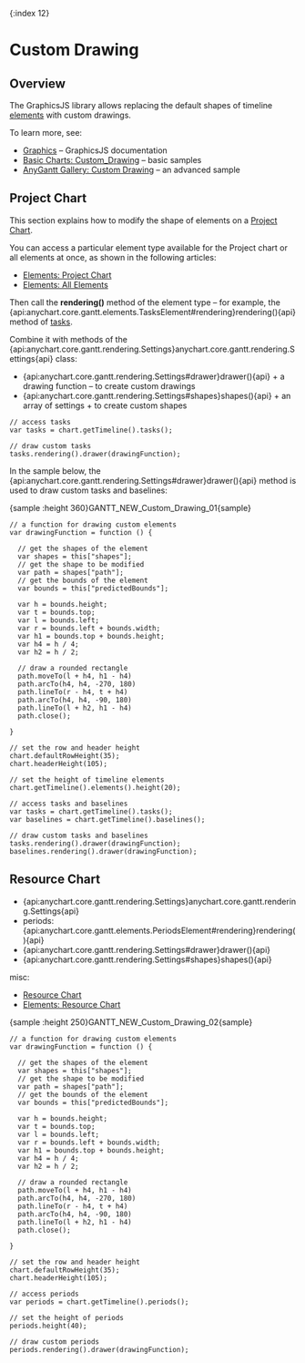 {:index 12}
# Custom Drawing

## Overview

The GraphicsJS library allows replacing the default shapes of timeline [elements](Elements) with custom drawings.

To learn more, see:

* [Graphics](../Graphics) – GraphicsJS documentation
* [Basic Charts: Custom_Drawing](../Basic_Charts/Custom_Drawing) – basic samples
* [AnyGantt Gallery: Custom Drawing](https://www.anychart.com/products/anygantt/gallery/Gantt_General_Features/Custom_Drawing.php) – an advanced sample

## Project Chart

This section explains how to modify the shape of elements on a [Project Chart](Project_Chart).

You can access a particular element type available for the Project chart or all elements at once, as shown in the following articles:

* [Elements: Project Chart](Elements/Project_Chart)
* [Elements: All Elements](Elements/All_Elements)

Then call the **rendering()** method of the element type – for example, the {api:anychart.core.gantt.elements.TasksElement#rendering}rendering(){api} method of [tasks](Elements/Project_Chart#regular_tasks).

Combine it with methods of the {api:anychart.core.gantt.rendering.Settings}anychart.core.gantt.rendering.Settings{api} class:

* {api:anychart.core.gantt.rendering.Settings#drawer}drawer(){api} + a drawing function – to create custom drawings
* {api:anychart.core.gantt.rendering.Settings#shapes}shapes(){api} + an array of settings + to create custom shapes


```
// access tasks
var tasks = chart.getTimeline().tasks();

// draw custom tasks
tasks.rendering().drawer(drawingFunction);
```

In the sample below, the {api:anychart.core.gantt.rendering.Settings#drawer}drawer(){api} method is used to draw custom tasks and baselines:

{sample :height 360}GANTT\_NEW\_Custom\_Drawing\_01{sample}

```
// a function for drawing custom elements
var drawingFunction = function () {

  // get the shapes of the element
  var shapes = this["shapes"];
  // get the shape to be modified
  var path = shapes["path"];
  // get the bounds of the element
  var bounds = this["predictedBounds"];

  var h = bounds.height;
  var t = bounds.top;
  var l = bounds.left;
  var r = bounds.left + bounds.width;
  var h1 = bounds.top + bounds.height;    
  var h4 = h / 4;
  var h2 = h / 2;

  // draw a rounded rectangle
  path.moveTo(l + h4, h1 - h4)
  path.arcTo(h4, h4, -270, 180)
  path.lineTo(r - h4, t + h4)
  path.arcTo(h4, h4, -90, 180)
  path.lineTo(l + h2, h1 - h4)
  path.close(); 

}
```

```
// set the row and header height
chart.defaultRowHeight(35);
chart.headerHeight(105);

// set the height of timeline elements
chart.getTimeline().elements().height(20);

// access tasks and baselines
var tasks = chart.getTimeline().tasks();
var baselines = chart.getTimeline().baselines();

// draw custom tasks and baselines
tasks.rendering().drawer(drawingFunction);
baselines.rendering().drawer(drawingFunction);
```

## Resource Chart

* {api:anychart.core.gantt.rendering.Settings}anychart.core.gantt.rendering.Settings{api}
* periods: {api:anychart.core.gantt.elements.PeriodsElement#rendering}rendering(){api}
* {api:anychart.core.gantt.rendering.Settings#drawer}drawer(){api}
* {api:anychart.core.gantt.rendering.Settings#shapes}shapes(){api}

misc:

* [Resource Chart](Resource_Chart)
* [Elements: Resource Chart](Elements/Resource_Chart)


{sample :height 250}GANTT\_NEW\_Custom\_Drawing\_02{sample}

```
// a function for drawing custom elements
var drawingFunction = function () {

  // get the shapes of the element
  var shapes = this["shapes"];
  // get the shape to be modified
  var path = shapes["path"];
  // get the bounds of the element
  var bounds = this["predictedBounds"];

  var h = bounds.height;
  var t = bounds.top;
  var l = bounds.left;
  var r = bounds.left + bounds.width;
  var h1 = bounds.top + bounds.height;    
  var h4 = h / 4;
  var h2 = h / 2;

  // draw a rounded rectangle
  path.moveTo(l + h4, h1 - h4)
  path.arcTo(h4, h4, -270, 180)
  path.lineTo(r - h4, t + h4)
  path.arcTo(h4, h4, -90, 180)
  path.lineTo(l + h2, h1 - h4)
  path.close(); 

}
```

```
// set the row and header height
chart.defaultRowHeight(35);
chart.headerHeight(105);

// access periods
var periods = chart.getTimeline().periods();

// set the height of periods
periods.height(40);

// draw custom periods
periods.rendering().drawer(drawingFunction);
```